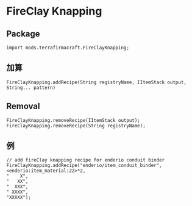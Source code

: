 # FireClay Knapping

## Package
```zenscript
import mods.terrafirmacraft.FireClayKnapping;
```

## 加算

```zenscript
FireClayKnapping.addRecipe(String registryName, IItemStack output, String... pattern)
```

## Removal

```zenscript
FireClayKnapping.removeRecipe(IItemStack output);
FireClayKnapping.removeRecipe(String registryName);
```

## 例
```zenscript
// add fireClay knapping recipe for enderio conduit binder
FireClayKnapping.addRecipe("enderio/item_conduit_binder", <enderio:item_material:22>*2, 
"    X",
"   XX",
"  XXX",
" XXXX",
"XXXXX");
```